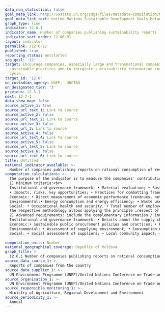 ```yaml
---
data_non_statistical: false
goal_meta_link: http://unstats.un.org/sdgs/files/metadata-compilation/Metadata-Goal-12.pdf
goal_meta_link_text: United Nations Sustainable Development Goals Metadata (pdf 782kB)
graph_type: line
indicator: 12.6.1
indicator_name: Number of companies publishing sustainability reports
indicator_sort_order: 12-06-01
layout: indicator
permalink: /12-6-1/
published: true
reporting_status: notstarted
sdg_goal: '12'
target: Encourage companies, especially large and transnational companies, to adopt
  sustainable practices and to integrate sustainability information into their reporting
  cycle
target_id: '12.6'
un_custodian_agency: UNEP,  UNCTAD
un_designated_tier: '3'
previous: 12-5-1
next: 12-7-1
data_show_map: false
source_active_1: true
source_url_text_1: Link to source
source_active_2: false
source_url_text_2: Link to Source
source_active_3: false
source_url_3: Link to source
source_active_4: false
source_url_text_4: Link to source
source_active_5: false
source_url_text_5: Link to source
source_active_6: false
source_url_text_6: Link to source
title: Untitled
national_indicator_available: >-
  Number of companies publishing reports on rational consumption of resources
computation_calculations: >-
  The purpose of the indicator is to measure the companies' contribution to sustainable development. To calculate the indicator, they will consider the companies which publish sustainability information covering the following details on sustainability, which are divided into minimum and advanced criteria:<br> 
  1) Minimum criteria:<br> 
  Institutional and governance framework: • Material evaluation; • Sustainability strategy and / or sustainability-related principles; • Management approach to settle material subjects; • Governance structure, including for economic, environmental and social problems<br> 
  • Impacts, risks, key opportunities; • Practices for combatting fraud, anticorruption and anti-competition <br> 
  Economic: • Direct measurement of economic performance (revenues, net profit, added value, payments to shareholders); • Indirect measurement of economic performance (community investments, investments in infrastructure or other important local economic impact)<br> 
  Environmental:• Energy consumption and energy efficiency; • Waste use, wastewater generation, integrated practices for waster resources management or water recycling / reuse and efficiency; • Greenhouse gas emission; • Other emissions and effluents, including substances which destroy ozone, nitrogen oxides (NOX), sulphur oxides (SOX) and chemical substances; • Generation of waste, including hazardous waste; • Practices for minimizing and recycling waste; • Use and / or production of hazardous chemical substances <br> 
  Social: • Occupational health and security; • Total number of employees, depending on the type of contract and sex; • Training of employees; • Incorrect and illegal work practices and other aspects regarding human rights; • Diversity, equality of chances and discrimination in governance bodies and among employees; • Workers' rights and collective contracts.<br> 
  The respective methodology allows applying the principle „respect or explain” for the minimum standard, which allows the reporting entities to point out why certain information is not relevant for their companies and will make it more accessible for small companies. However, this would not apply to problems which were identified as material for the company, which should be reported.<br> 
  2) Advanced requirements: include the complementary information / indicators for the minimum criteria, which are:<br> 
  Institutional and governance framework: • Details about the supply chain; • Details about involvement of interested parties in relation to sustainability performance; • Details about remuneration <br> 
  Economic:• Sustainable public procurement policies and practices; • Percentage or proportion of local procurements / providers; • Charity donations <br> 
  Environmental: • Assessment of supplying environment; • Consumption of materials, supply of materials, and recycled or used materials; • Energy intensity and renewable energy sources; • Water intensity and integrated management of water resources; • GES intensity; • Waste intensity; • Impact on biodiversity; • Commitment of supplier and consumer / client for environmental issues <br> 
  Social: • Social assessment of suppliers; • Local community impact; • Commitment of suppliers and consumers for sustainability issues <br> 
  
computation_units: Number
national_geographical_coverage: Republic of Moldova
graph_title: >-
  12.6.1 Number of companies publishing reports on rational consumption of resources 
source_data_source_1: >-
  Reports of companies from the country 
source_data_supplier_1: >-
  UN Environment Programme (UNEP)/United Nations Conference on Trade and Development (UNCTAD)
source_organisation_1: >-
  UN Environment Programme (UNEP)/United Nations Conference on Trade and Development (UNCTAD)
source_responsible_monitoring_1: >-
  Ministry of Agriculture, Regional Development and Environment
source_periodicity_1: >-
  Annual
---
```

